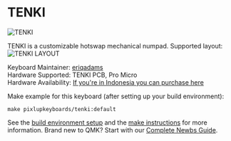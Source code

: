 # TENKI
![TENKI](https://i.imgur.com/nOaxFwR.png)

TENKI is a customizable hotswap mechanical numpad. 
Supported layout:
![TENKI LAYOUT](https://i.imgur.com/sD9kxID.png)

Keyboard Maintainer: [eriqadams](https://github.com/eriqadams)  
Hardware Supported: TENKI PCB, Pro Micro  
Hardware Availability: [If you're in Indonesia you can purchase here](https://tokopedia.com/pixlup) 

Make example for this keyboard (after setting up your build environment):

    make pixlupkeyboards/tenki:default

See the [build environment setup](https://docs.qmk.fm/#/getting_started_build_tools) and the [make instructions](https://docs.qmk.fm/#/getting_started_make_guide) for more information. Brand new to QMK? Start with our [Complete Newbs Guide](https://docs.qmk.fm/#/newbs).
